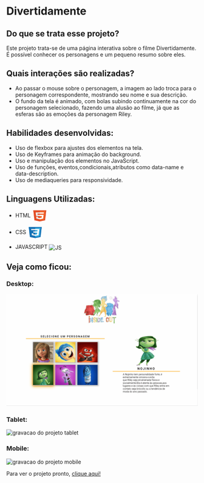 # Divertidamente

## Do que se trata esse projeto?
Este projeto trata-se de uma página interativa sobre o filme Divertidamente. É possível conhecer os personagens
e um pequeno resumo sobre eles.

## Quais interações são realizadas?
- Ao passar o mouse sobre o personagem, a imagem ao lado troca para o personagem correspondente,
mostrando seu nome e sua descrição.
- O fundo da tela é animado, com bolas subindo continuamente na cor do personagem selecionado, fazendo uma alusão ao filme, já que as esferas são as emoções da personagem Riley.
  
## Habilidades desenvolvidas:
- Uso de flexbox para ajustes dos elementos na tela.
- Uso de Keyframes para animação do background.
- Uso e manipulação dos elementos no JavaScript.
- Uso de funções, eventos,condicionais,atributos como data-name e data-description.
- Uso de mediaqueries para responsividade.

## Linguagens Utilizadas:
- HTML <img align="center" alt="HTML" height="30" width="40" src="https://raw.githubusercontent.com/devicons/devicon/master/icons/html5/html5-original.svg">

- CSS  <img align="center" alt="CSS" height="30" width="40" src="https://raw.githubusercontent.com/devicons/devicon/master/icons/css3/css3-original.svg">

- JAVASCRIPT  <img align="center" alt="JS" height="30" width="40" src="https://cdn.jsdelivr.net/gh/devicons/devicon/icons/javascript/javascript-original.svg" />
          

## Veja como ficou:

### Desktop:
 <img src="./src/videos-readme/divertidamente-desktop.gif" alt="gravacao do projeto desktop">
 
### Tablet:
<img src="./src/videos-readme/divertidamente-tablet.gif" alt="gravacao do projeto tablet">

### Mobile:
 <img src="./src/videos-readme/divertidamente-mobile.gif" alt="gravacao do projeto mobile">

Para ver o projeto pronto, [clique aqui!](https://jessica-os.github.io/Divertidamente/)
